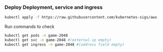 ### Deploy Deployment, service and ingress 
```bash
kubectl apply -f https://raw.githubusercontent.com/kubernetes-sigs/aws-load-balancer-controller/v2.5.4/docs/examples/2048/2048_full.yaml
```
Run commands to check  
```bash
kubectl get pods -n game-2048
kubectl get svc -n game-2048 #(external-ip empty)
kubectl get ingress -n game-2048 #(address field empty)
```
